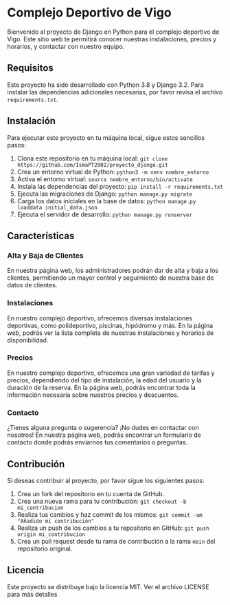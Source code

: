 # Complejo Deportivo de Vigo

Bienvenido al proyecto de Django en Python para el complejo deportivo de Vigo. Este sitio web te permitirá conocer nuestras instalaciones, precios y horarios, y contactar con nuestro equipo.

## Requisitos

Este proyecto ha sido desarrollado con Python 3.8 y Django 3.2. Para instalar las dependencias adicionales necesarias, por favor revisa el archivo `requirements.txt`.

## Instalación

Para ejecutar este proyecto en tu máquina local, sigue estos sencillos pasos:

1. Clona este repositorio en tu máquina local: `git clone https://github.com/IsmaPT2002/proyecto_django.git`
2. Crea un entorno virtual de Python: `python3 -m venv nombre_entorno`
3. Activa el entorno virtual: `source nombre_entorno/bin/activate`
4. Instala las dependencias del proyecto: `pip install -r requirements.txt`
5. Ejecuta las migraciones de Django: `python manage.py migrate`
6. Carga los datos iniciales en la base de datos: `python manage.py loaddata initial_data.json`
7. Ejecuta el servidor de desarrollo: `python manage.py runserver`

## Características

### Alta y Baja de Clientes

En nuestra página web, los administradores podrán dar de alta y baja a los clientes, permitiendo un mayor control y seguimiento de nuestra base de datos de clientes.

### Instalaciones

En nuestro complejo deportivo, ofrecemos diversas instalaciones deportivas, como polideportivo, piscinas, hipódromo y más. En la página web, podrás ver la lista completa de nuestras instalaciones y horarios de disponibilidad.

### Precios

En nuestro complejo deportivo, ofrecemos una gran variedad de tarifas y precios, dependiendo del tipo de instalación, la edad del usuario y la duración de la reserva. En la página web, podrás encontrar toda la información necesaria sobre nuestros precios y descuentos.

### Contacto

¿Tienes alguna pregunta o sugerencia? ¡No dudes en contactar con nosotros! En nuestra página web, podrás encontrar un formulario de contacto donde podrás enviarnos tus comentarios o preguntas.

## Contribución

Si deseas contribuir al proyecto, por favor sigue los siguientes pasos:

1. Crea un fork del repositorio en tu cuenta de GitHub.
2. Crea una nueva rama para tu contribución: `git checkout -b mi_contribucion`
3. Realiza tus cambios y haz commit de los mismos: `git commit -am "Añadido mi contribución"`
4. Realiza un push de los cambios a tu repositorio en GitHub: `git push origin mi_contribucion`
5. Crea un pull request desde tu rama de contribución a la rama `main` del repositorio original.

## Licencia

Este proyecto se distribuye bajo la licencia MIT. Ver el archivo LICENSE para más detalles
